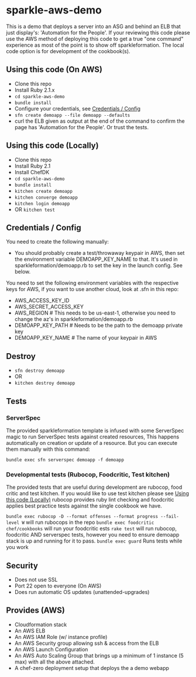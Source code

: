 # sparkle-aws-demo

This is a demo that deploys a server into an ASG and behind an ELB that just display's: 'Automation for the People'. If your reviewing this code please use the AWS method of deploying this code to get a true "one command" experience as most of the point is to show off sparkleformation. The local code option is for development of the cookbook(s).

## Using this code (On AWS)
* Clone this repo
* Install Ruby 2.1.x
* `cd sparkle-aws-demo`
* `bundle install`
* Configure your credentials, see [Credentials / Config](#credentials--config)
* `sfn create demoapp --file demoapp --defaults`
* curl the ELB given as output at the end of the command to confirm the page has 'Automation for the People'. Or trust the tests.

## Using this code (Locally)
* Clone this repo
* Install Ruby 2.1
* Install ChefDK
* `cd sparkle-aws-demo`
* `bundle install`
* `kitchen create demoapp`
* `kitchen converge demoapp`
* `kitchen login demoapp`
* OR `kitchen test`

## Credentials / Config

You need to create the following manually:
* You should probably create a test/throwaway keypair in AWS, then set the environment variable DEMOAPP_KEY_NAME to that. It's used in sparkleformation/demoapp.rb to set the key in the launch config. See below.

You need to set the following environment variables with the respective keys for AWS, if you want to use another cloud, look at .sfn in this repo:
* AWS_ACCESS_KEY_ID
* AWS_SECRET_ACCESS_KEY
* AWS_REGION # This needs to be us-east-1, otherwise you need to change the az's in sparkleformation/demoapp.rb
* DEMOAPP_KEY_PATH # Needs to be the path to the demoapp private key
* DEMOAPP_KEY_NAME # The name of your keypair in AWS

## Destroy
* `sfn destroy demoapp`
* OR
* `kitchen destroy demoapp`

## Tests

### ServerSpec
The provided sparkleformation template is infused with some ServerSpec magic to run ServerSpec tests against created resources, This happens automatically on creation or update of a resource.
But you can execute them manually with this command:

`bundle exec sfn serverspec demoapp -f demoapp`

### Developmental tests (Rubocop, Foodcritic, Test kitchen)
The provided tests that are useful during development are rubocop, food critic and test kitchen. If you would like to use test kitchen please see [Using this code (Locally)](#using-this-code-locally)
rubocop provides ruby lint checking and foodcritic applies best practice tests against the single cookbook we have.

`bundle exec rubocop -D --format offenses --format progress --fail-level W` will run rubocops in the repo
`bundle exec foodcritic chef/cookbooks` will run your foodcritic ests
`rake test` will run rubocop, foodcritic AND serverspec tests, however you need to ensure demoapp stack is up and running for it to pass.
`bundle exec guard` Runs tests while you work

## Security
* Does not use SSL
* Port 22 open to everyone (On AWS)
* Does run automatic OS updates (unattended-upgrades)

## Provides (AWS)
* Cloudformation stack
* An AWS ELB
* An AWS IAM Role (w/ instance profile)
* An AWS Security group allowing ssh & access from the ELB
* An AWS Launch Configuration
* An AWS Auto Scaling Group that brings up a minimum of 1 instance (5 max) with all the above attached.
* A chef-zero deployment setup that deploys the a demo webapp
